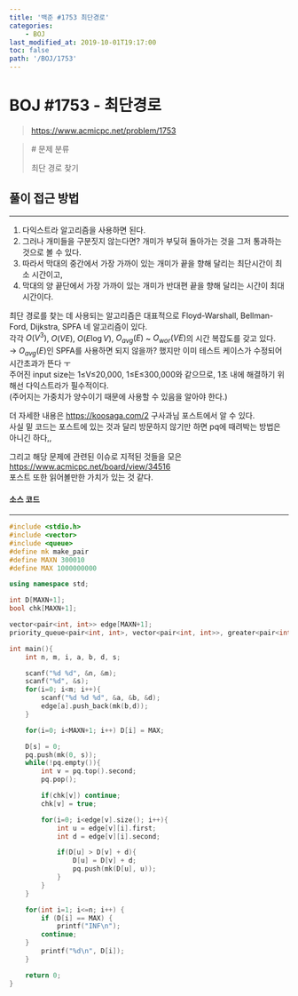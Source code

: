 ```yaml
---
title: '백준 #1753 최단경로'
categories:
    - BOJ
last_modified_at: 2019-10-01T19:17:00
toc: false
path: '/BOJ/1753'
---
```


# BOJ #1753 - 최단경로

> https://www.acmicpc.net/problem/1753


> \# 문제 분류
> 
> 최단 경로 찾기

## 풀이 접근 방법

---

1. 다익스트라 알고리즘을 사용하면 된다.
2. 그러나 개미들을 구분짓지 않는다면? 개미가 부딪혀 돌아가는 것을 그저 통과하는 것으로 볼 수 있다.
3. 따라서 막대의 중간에서 가장 가까이 있는 개미가 끝을 향해 달리는 최단시간이 최소 시간이고,
4. 막대의 양 끝단에서 가장 가까이 있는 개미가 반대편 끝을 향해 달리는 시간이 최대 시간이다.

최단 경로를 찾는 데 사용되는 알고리즘은 대표적으로 Floyd-Warshall, Bellman-Ford, Dijkstra, SPFA 네 알고리즘이 있다.<br>각각 $O(V^3)$, $O(VE)$, $O(E\log V)$, $O_{avg}(E)$ ~ $O_{wor}(VE)$의 시간 복잡도를 갖고 있다.<br>→ $O_{avg}(E)$인 SPFA를 사용하면 되지 않을까? 했지만 이미 테스트 케이스가 수정되어 시간초과가 뜬다 ㅜ<br>주어진 input size는 1≤V≤20,000, 1≤E≤300,000와 같으므로, 1초 내에 해결하기 위해선 다익스트라가 필수적이다.<br>(주어지는 가중치가 양수이기 때문에 사용할 수 있음을 알아야 한다.)

더 자세한 내용은 https://koosaga.com/2 구사과님 포스트에서 알 수 있다.<br>사실 밑 코드는 포스트에 있는 것과 달리 방문하지 않기만 하면 pq에 때려박는 방법은 아니긴 하다,,

그리고 해당 문제에 관련된 이슈로 지적된 것들을 모은<br>https://www.acmicpc.net/board/view/34516<br>포스트 또한 읽어볼만한 가치가 있는 것 같다.

#### 소스 코드

---

```c++
#include <stdio.h>
#include <vector>
#include <queue>
#define mk make_pair
#define MAXN 300010
#define MAX 1000000000

using namespace std;

int D[MAXN+1];
bool chk[MAXN+1];

vector<pair<int, int>> edge[MAXN+1];
priority_queue<pair<int, int>, vector<pair<int, int>>, greater<pair<int, int>>> pq;

int main(){
    int n, m, i, a, b, d, s;

    scanf("%d %d", &n, &m);
    scanf("%d", &s);
    for(i=0; i<m; i++){
        scanf("%d %d %d", &a, &b, &d);
        edge[a].push_back(mk(b,d));
    }

    for(i=0; i<MAXN+1; i++) D[i] = MAX;

    D[s] = 0;
    pq.push(mk(0, s));
    while(!pq.empty()){
        int v = pq.top().second;
        pq.pop();

        if(chk[v]) continue;
        chk[v] = true;

        for(i=0; i<edge[v].size(); i++){
            int u = edge[v][i].first;
            int d = edge[v][i].second;

            if(D[u] > D[v] + d){
                D[u] = D[v] + d;
                pq.push(mk(D[u], u));
            }
        }
    }

    for(int i=1; i<=n; i++) {
        if (D[i] == MAX) {
            printf("INF\n");
        continue;
    }
        printf("%d\n", D[i]);
    }

    return 0;
}
```
